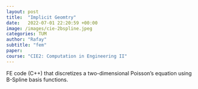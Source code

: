 ```yaml
---
layout: post
title:  "Implicit Geomtry"
date:   2022-07-01 22:20:59 +00:00
image: /images/cie-2bspline.jpeg
categories: TUM
author: "Rafay"
subtitle: "fem"
paper: 
course: "CIE2: Computation in Engineering II"
---
```


FE code (C++) that discretizes a two-dimensional Poisson’s equation using B-Spline basis functions.
